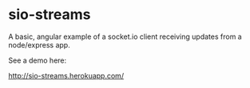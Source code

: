 sio-streams
===========

A basic, angular example of a socket.io client receiving updates from a node/express app.

See a demo here:

http://sio-streams.herokuapp.com/
